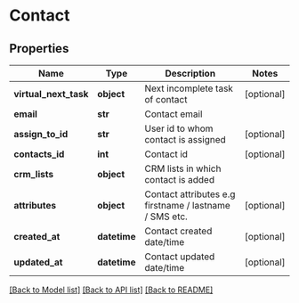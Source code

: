 # Contact

## Properties
Name | Type | Description | Notes
------------ | ------------- | ------------- | -------------
**virtual_next_task** | **object** | Next incomplete task of contact | [optional] 
**email** | **str** | Contact email | 
**assign_to_id** | **str** | User id to whom contact is assigned | [optional] 
**contacts_id** | **int** | Contact id | [optional] 
**crm_lists** | **object** | CRM lists in which contact is added | 
**attributes** | **object** | Contact attributes e.g firstname / lastname / SMS etc. | [optional] 
**created_at** | **datetime** | Contact created date/time | [optional] 
**updated_at** | **datetime** | Contact updated date/time | [optional] 

[[Back to Model list]](../README.md#documentation-for-models) [[Back to API list]](../README.md#documentation-for-api-endpoints) [[Back to README]](../README.md)


